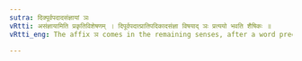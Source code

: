 ```yaml
---
sutra: दिक्पूर्वपदादसंज्ञायां ञः
vRtti: असंज्ञायामिति प्रकृतिविशेषणम् । दिपूर्वपदात्प्रातिपदिकादसंज्ञा विषयाद् ञः प्रत्ययो भवति शैषिकः ॥
vRtti_eng: The affix ञ comes in the remaining senses, after a word preceded by another that signifies 'direction', provided the compound is not a Name.

---
```

